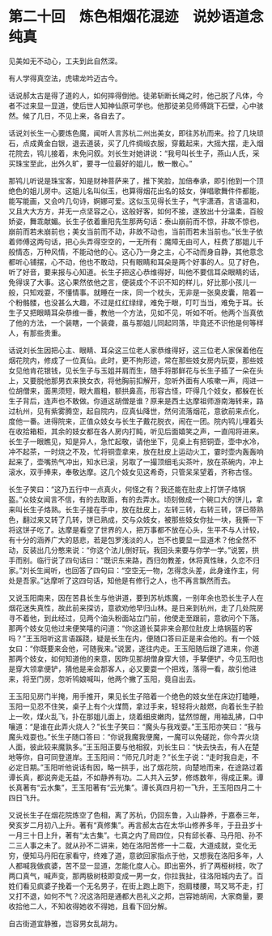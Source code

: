 # 第二十回　炼色相烟花混迹　说妙语道念纯真

见美如无不动心，工夫到此自然深。

有人学得真空法，虎啸龙吟迈古今。

话说郝太古是得了道的人，如何摔得倒他。徒弟斩断长绳之时，他己脱了凡体，今者不过来显一显道，使后世人知神仙原可学也。他那徒弟见师傅跳下石壁，心中骇然。候了几日，不见上来，各自去了。

话说刘长生一心要炼色魔，闻听人言苏杭二州出美女，即往苏杭而来。捡了几块顽石，点成黄金白银，退去道装，买了几件绸缎衣服，穿戴起来，大摇大摆，走入烟花院去，鸨儿接着，未免问叙。刘长生对她讲说：“我号叫长生子，燕山人氏，采买珠宝至此，出外久旷，要寻一位最好的姐儿，散一散心。”

那鸨儿听说是珠宝客，知是财神菩萨来了，推下笑脸，加倍奉承，即引他到一个顶绝色的姐儿房中。这姐儿名叫似玉，也算得烟花出名的妓女，弹唱歌舞件件都能，能写能画，又会吟几句诗，婀娜可爱。这似玉见得长生子，气宇潇酒，言语温和，又且大大方方，并无一点坚容之心，这般好客，如何不接，遂放出十分温柔，百般娇姿，舞乖献媚。长生子依着重阳先生那两句话：泰山崩前而不惊，非故不惊也，崩前而若未崩前也；美女当前而不动，非故不动也，当前而若未当前也。”长生子依着师傅这两句话，把心头弄得空空的，一无所有：魔障无由可人，枉费了那姐儿千般情态，万种风情，不能动他的心。这心乃一身之主，心不动而身自静，其他意念都听心铺摆，心不动，他也不敢动，只有眼睛和耳朵是两个好事的人。见了好色，听了好音，要来报与心知道。长生子把这心恭维得好，叫他不要信耳朵眼睛的话，免得误了大事。这心果然依他之言，便装成个不识不知的样儿，好比那小孩儿一般，只知戏耍，不懂情事。就睡在一床，同一个枕头，无非是一张臭皮囊，陪着一个粉骼髅，也没甚么大趣，不过是红红绿绿，难免于眼，叮叮当当，难免于耳。长生子又把眼睛耳朵恭维一番，教他一个方法，见如不见，听如不听。他两个当真依了他的方法，一个装瞎，一个装聋，虽与那姐儿同起同落，毕竟还不识他是何等样人，有那些贵重。

话说刘长生因把心主、眼睛、耳朵这三位老人家恭维得好，这三位老人家保着他在烟花院内，修成了一位真仙。此时，更不拘形迹，常在那些妓女房内玩耍，那些妓女见他肯花银钱，见长生子与玉姐并肩而生，随手将那鲜花与长生子插了一朵在头上，又要脱他那男衣来换女衣，将他胸前扣解开，忽听外面有人咳嗽一声，闯进一位胡僧来，面黑须短，眼大眉粗，额拱鼻高，形容古怪，吓得几个妓女，都躲在长生子背后，连声也不敢做。你道这胡僧是谁？原来是西土达摩祖师游南海转来，路过杭州，见有紫雾腾空，起自院内，应真仙降世，然何流落烟花，意欲前来点化，度他一番。进得院来，正值众妓女与长生子戴花脱衣，闹在一团。院内鸨儿埋着头在收拾箱柜，其余的妓女都在各人房内打盹，听见后面嬉笑之声，一直闯将进来。长生子一眼瞧见，知是异人，急忙起敬，请他坐下，见桌上有把铜壶，壶中水冷，冲不起茶，一时烧之不及，忙将铜壶拿来，放在肚皮上运动火工，霎时壶内轰轰响起来了，壶嘴热气冲出，知水已滚，另取了一撮顶细毛尖茶叶，放在茶碗内，冲上滚水，双手捧来，奉敬达摩。这几个妓女见这希奇，只管呆呆望着，齐称古怪。

长生子笑曰：“这乃五行中一点真火，何怪之有？我还能在肚皮上打饼子烙锅盔。”众妓女闻言不信，有的去取面，有的去弄水。顷刻做成一个碗口大的饼儿，拿来叫长生子烙熟。长生子接在手中，放在肚皮上，左转三转，右转三转，饼已带熟色，翻过来又转了几转，饼已熟成，交与众妓女，被那些妓女你扯一块，我撕一下将这饼子吃了。达摩是看空了世界的人，把万事都不放在心头，生平不与人计较，有十分的涵养广大的慈悲，若是包罗浅淡的人，岂不也要显一显道术？他全然不动，反装出几分憨来说：“你这个法儿倒好玩，我回头来要与你学一学。”说罢，拱手而别。临行说了四句话曰：“既识东来路，西归勿教差，休将真性昧，久恋不归家。”刘长生闻听，也回答了四句曰：“空空无一物，怎得念头差，此身谁作主，何处是吾家。”达摩听了这四句话，知他是有修行之人，也不再言飘然而去。

又说玉阳南来，因在苦县长生与他讲道，要到苏杭炼魔，一别年余也恐长生子人在烟花迷失真性，故此前来探访，意欲劝他早归山林。是日来到杭州，走了几处院房寻不着他，到此经过，见两个油头粉面站立门前，他使走至跟前，意欲问个下落。那两个妓女见他过来便笑嘻的问道：“你这道长莫非来会那位肚皮上烙锅盔的客吗？”王玉阳听这言语蹊跷，疑是长生在内，便随口答曰正是来会他的。有一个妓女曰：“你既要来会他，可随我来。”说罢，遂往内走。王玉阳随后跟了进来，你道那两个妓女，如何知道他的来意，因昨见那胡僧身穿大领，手拏便铲，今见玉阳也是穿大领拿便铲，猜他是来会那客人，必又要耍一个把戏，落得一看，故引他进来，将至门房，忽听鸨娘喊叫，他两个撇了玉阳，竟自出去。

王玉阳见房门半掩，用手推开，果见长生子陪着一个绝色的妓女坐在床边打瞌睡，玉阳一见忍不住笑，桌子上有个火煤筒，拿过手来，轻轻将火敲燃，向着长生子脸上一吹，煤火乱飞，扑在那姐儿面上，烧着细皮嫩肉，猛然惊醒，用袖乱拂，口中嚷道：“是谁在此弄火烧人？”长生子笑曰：“魔头与我戏耍。”王玉阳亦笑曰：“我与魔头戏耍也。”长生子随口答曰：“你说我魔我便魔，一魔可以免磋跎，你今弄火烧人面，彼此较来魔孰多。”王玉阳正要与他相叙，刘长生曰：“快去快去，有人在楚地等你，自可同登道岸。王玉阳间：“师兄几时走？”长生子说：“走时我自走，不必定日期。”玉阳听他说话有因，略一拱手，出了烟花院，向楚地而来，在途路过着谭长真，都说奔走无益，不如静养有功。二人共入云梦，修炼数年，得成正果。谭长真著有“云水集”，王玉阳著有“云光集”。谭长真四月初一飞升，王玉阳四月二十四日飞升。

又说长生子在烟花院炼空了色相，离了苏杭，仍回东鲁，入山静养，于嘉泰三年，癸亥岁二月初八上升。著有“真修集”。再言郝太古在太华山修养多年，于丑丑岁十一月三十日上升，著有“太古集”。七真之内了局四位，只有邱长春、马丹阳、孙不二三人事之未了。就从孙不二讲来，她在洛阳苦修一十二载，大道成就，变化无穷，便知马丹阳在家看守，终难了道，意欲回家指点于他，又想我在洛阳多年，人人都喊我做疯婆，苦不显一显道，怎能化度人心。即出窑外，折了两桠树枝，吹了两口真气，喊声变，那两极树枝即变成一男一女，你拉我扯，往洛阳城内去了。百姓们看见疯婆子挽着一个无名男子，在街上跑上跑下，抱肩楼腰，骂又骂不走，打又打不退，如何不气？况这洛阳是通都大邑礼义之邦，岂容她胡闹，大家商量，要收拾他二人，不知收得她收不得她，且看下回分解。

自古街道宜静雅，岂容男女乱胡为。
